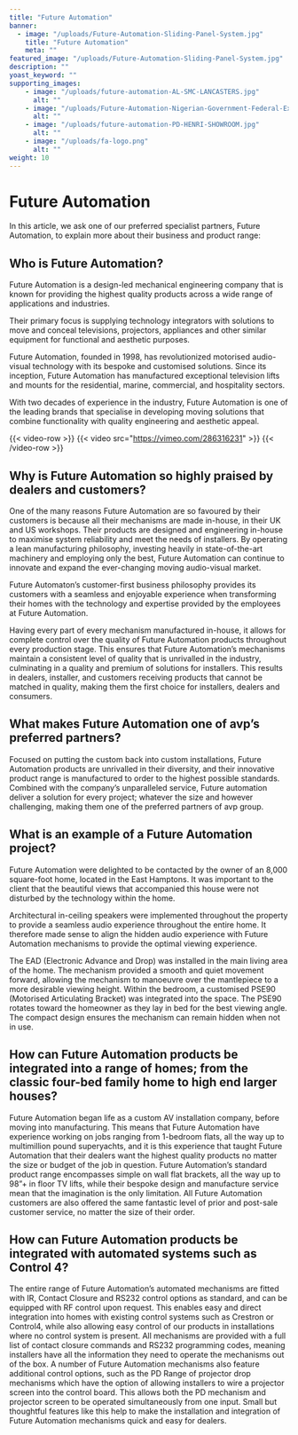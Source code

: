 ```yaml
---
title: "Future Automation"
banner: 
  - image: "/uploads/Future-Automation-Sliding-Panel-System.jpg"
    title: "Future Automation"
    meta: ""
featured_image: "/uploads/Future-Automation-Sliding-Panel-System.jpg"
description: ""
yoast_keyword: ""
supporting_images: 
    - image: "/uploads/future-automation-AL-SMC-LANCASTERS.jpg"
      alt: ""
    - image: "/uploads/Future-Automation-Nigerian-Government-Federal-Executive-Council-Chambers.jpg"
      alt: ""
    - image: "/uploads/future-automation-PD-HENRI-SHOWROOM.jpg"
      alt: ""
    - image: "/uploads/fa-logo.png"
      alt: ""
weight: 10
---
```


# Future Automation

In this article, we ask one of our preferred specialist partners, Future Automation, to explain more about their business and product range:

## Who is Future Automation?

Future Automation is a design-led mechanical engineering company that is known for providing the highest quality products across a wide range of applications and industries.

Their primary focus is supplying technology integrators with solutions to move and conceal televisions, projectors, appliances and other similar equipment for functional and aesthetic purposes.

Future Automation, founded in 1998, has revolutionized motorised audio-visual technology with its bespoke and customised solutions. Since its inception, Future Automation has manufactured exceptional television lifts and mounts for the residential, marine, commercial, and hospitality sectors.

With two decades of experience in the industry, Future Automation is one of the leading brands that specialise in developing moving solutions that combine functionality with quality engineering and aesthetic appeal.

{{< video-row >}}
  {{< video src="https://vimeo.com/286316231" >}}
{{< /video-row >}}

## Why is Future Automation so highly praised by dealers and customers?

One of the many reasons Future Automation are so favoured by their customers is because all their mechanisms are made in-house, in their UK and US workshops. Their products are designed and engineering in-house to maximise system reliability and meet the needs of installers. By operating a lean manufacturing philosophy, investing heavily in state-of-the-art machinery and employing only the best, Future Automation can continue to innovate and expand the ever-changing moving audio-visual market.

Future Automaton’s customer-first business philosophy provides its customers with a seamless and enjoyable experience when transforming their homes with the technology and expertise provided by the employees at Future Automation.

Having every part of every mechanism manufactured in-house, it allows for complete control over the quality of Future Automation products throughout every production stage. This ensures that Future Automation’s mechanisms maintain a consistent level of quality that is unrivalled in the industry, culminating in a quality and premium of solutions for installers. This results in dealers, installer, and customers receiving products that cannot be matched in quality, making them the first choice for installers, dealers and consumers.

## What makes Future Automation one of avp’s preferred partners?

Focused on putting the custom back into custom installations, Future Automation products are unrivalled in their diversity, and their innovative product range is manufactured to order to the highest possible standards. Combined with the company’s unparalleled service, Future automation deliver a solution for every project; whatever the size and however challenging, making them one of the preferred partners of avp group.

## What is an example of a Future Automation project?

Future Automation were delighted to be contacted by the owner of an 8,000 square-foot home, located in the East Hamptons. It was important to the client that the beautiful views that accompanied this house were not disturbed by the technology within the home.

Architectural in-ceiling speakers were implemented throughout the property to provide a seamless audio experience throughout the entire home. It therefore made sense to align the hidden audio experience with Future Automation mechanisms to provide the optimal viewing experience.

The EAD (Electronic Advance and Drop) was installed in the main living area of the home. The mechanism provided a smooth and quiet movement forward, allowing the mechanism to manoeuvre over the mantlepiece to a more desirable viewing height. Within the bedroom, a customised PSE90 (Motorised Articulating Bracket) was integrated into the space. The PSE90 rotates toward the homeowner as they lay in bed for the best viewing angle. The compact design ensures the mechanism can remain hidden when not in use.

## How can Future Automation products be integrated into a range of homes; from the classic four-bed family home to high end larger houses?

Future Automation began life as a custom AV installation company, before moving into manufacturing. This means that Future Automation have experience working on jobs ranging from 1-bedroom flats, all the way up to multimillion pound superyachts, and it is this experience that taught Future Automation that their dealers want the highest quality products no matter the size or budget of the job in question. Future Automation’s standard product range encompasses simple on wall flat brackets, all the way up to 98”+ in floor TV lifts, while their bespoke design and manufacture service mean that the imagination is the only limitation. All Future Automation customers are also offered the same fantastic level of prior and post-sale customer service, no matter the size of their order.

## How can Future Automation products be integrated with automated systems such as Control 4?

The entire range of Future Automation’s automated mechanisms are fitted with IR, Contact Closure and RS232 control options as standard, and can be equipped with RF control upon request. This enables easy and direct integration into homes with existing control systems such as Crestron or Control4, while also allowing easy control of our products in installations where no control system is present. All mechanisms are provided with a full list of contact closure commands and RS232 programming codes, meaning installers have all the information they need to operate the mechanisms out of the box. A number of Future Automation mechanisms also feature additional control options, such as the PD Range of projector drop mechanisms which have the option of allowing installers to wire a projector screen into the control board. This allows both the PD mechanism and projector screen to be operated simultaneously from one input. Small but thoughtful features like this help to make the installation and integration of Future Automation mechanisms quick and easy for dealers.
